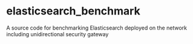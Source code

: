 # elasticsearch_benchmark
A source code for benchmarking Elasticsearch deployed on the network including unidirectional security gateway
